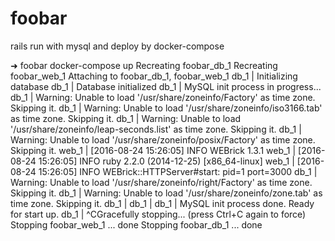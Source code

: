 # foobar
rails run with mysql and deploy by docker-compose

➜  foobar docker-compose up
Recreating foobar_db_1
Recreating foobar_web_1
Attaching to foobar_db_1, foobar_web_1
db_1   | Initializing database
db_1   | Database initialized
db_1   | MySQL init process in progress...
db_1   | Warning: Unable to load '/usr/share/zoneinfo/Factory' as time zone. Skipping it.
db_1   | Warning: Unable to load '/usr/share/zoneinfo/iso3166.tab' as time zone. Skipping it.
db_1   | Warning: Unable to load '/usr/share/zoneinfo/leap-seconds.list' as time zone. Skipping it.
db_1   | Warning: Unable to load '/usr/share/zoneinfo/posix/Factory' as time zone. Skipping it.
web_1  | [2016-08-24 15:26:05] INFO  WEBrick 1.3.1
web_1  | [2016-08-24 15:26:05] INFO  ruby 2.2.0 (2014-12-25) [x86_64-linux]
web_1  | [2016-08-24 15:26:05] INFO  WEBrick::HTTPServer#start: pid=1 port=3000
db_1   | Warning: Unable to load '/usr/share/zoneinfo/right/Factory' as time zone. Skipping it.
db_1   | Warning: Unable to load '/usr/share/zoneinfo/zone.tab' as time zone. Skipping it.
db_1   |
db_1   |
db_1   | MySQL init process done. Ready for start up.
db_1   |
^CGracefully stopping... (press Ctrl+C again to force)
Stopping foobar_web_1 ... done
Stopping foobar_db_1 ... done
